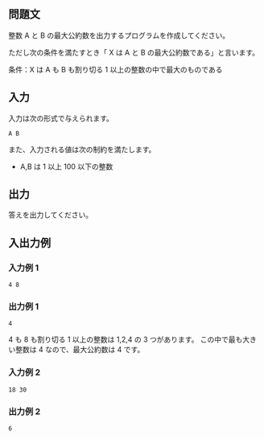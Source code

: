 ## 問題文

整数 A と B の最大公約数を出力するプログラムを作成してください。

ただし次の条件を満たすとき「 X は A と B の最大公約数である」と言います。

条件：X は A も B も割り切る 1 以上の整数の中で最大のものである

## 入力

入力は次の形式で与えられます。

```text
A B
```

また、入力される値は次の制約を満たします。

- A,B は 1 以上 100 以下の整数

## 出力

答えを出力してください。

## 入出力例

### 入力例 1

```text
4 8
```

### 出力例 1

```text
4
```

4 も 8 も割り切る 1 以上の整数は 1,2,4 の 3 つがあります。 この中で最も大きい整数は 4 なので、最大公約数は 4 です。

### 入力例 2

```text
18 30
```

### 出力例 2

```text
6
```
